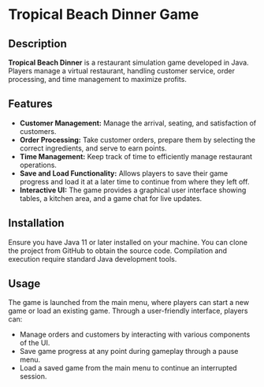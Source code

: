 # Tropical Beach Dinner Game

## Description
**Tropical Beach Dinner** is a restaurant simulation game developed in Java. Players manage a virtual restaurant, handling customer service, order processing, and time management to maximize profits.

## Features
- **Customer Management:** Manage the arrival, seating, and satisfaction of customers.
- **Order Processing:** Take customer orders, prepare them by selecting the correct ingredients, and serve to earn points.
- **Time Management:** Keep track of time to efficiently manage restaurant operations.
- **Save and Load Functionality:** Allows players to save their game progress and load it at a later time to continue from where they left off.
- **Interactive UI:** The game provides a graphical user interface showing tables, a kitchen area, and a game chat for live updates.

## Installation
Ensure you have Java 11 or later installed on your machine. You can clone the project from GitHub to obtain the source code. Compilation and execution require standard Java development tools.

## Usage
The game is launched from the main menu, where players can start a new game or load an existing game. Through a user-friendly interface, players can:
- Manage orders and customers by interacting with various components of the UI.
- Save game progress at any point during gameplay through a pause menu.
- Load a saved game from the main menu to continue an interrupted session.

